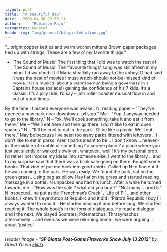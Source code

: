 ```yaml
---
layout: post
title:  "A beautiful day"
date:   2006-04-30 23:56:11
author:     "Robinson Raju"
categories: General 
header-img: "img/general/blog_celebration.jpg"
---
```


"...bright copper kettles and warm woolen mittens
Brown paper packages tied up with strings,
These are a few of my favorite things."
- 'The Sound of Music'
The first thing that I did was to watch the rest of 'The Sound of Music'
The 'favourite things' song was still afresh in my mind. I'd watched it till Maria stealthily ran away to the abbey. D had said it was the best of movies ! must-watch-should-not-be-missed kind of movie. It is a musical about a wannabe nun being a governess in a Captains house (palace!) gaining the confidence of his 7 kids. It’s a classic. It’s a jolly ride, I’d say – jolly roller coaster musical flow in and out of good times.

By the time I finished everyone was awake..
N, reading paper – "They’ve opened a new park near downtown. Let’s go."
Me – "Yup..I anyway needed to go to the library."
N – “ok. We’ll cook something, take it and eat it from there.”
Me – “We’ll eat here and then go there. I don’t like to eat in open spaces.”
N – “It’ll be cool to eat in the park. It’ll be like a picnic. We’ll eat there.”
May be because I’ve seen too many parks littered with leftovers .. I don’t like to eat in parks. Aren’t parks meant to be .. I don’t know .. heaven-in-the-middle-of-rubble or something ? a serene place ? a place where you just sat silently or walked slowly or.. whatever.. well ! it’s my personal prob. I’d rather not impose my ideas into someone else.
I went to the library .. and to my surprise saw that there was a book sale going on there. Bought some books. That kind of put me back into good spirits. Called up N to find out if he was coming to the park. He was ready. We found the park, sat on the green grass.. Using bag as pillow I lay flat on the grass and started reading ‘message in a bottle’.
N unpacked and had his lunch.
After a while he turned towards me ..
“How was the sale ? what did you buy ?”
“Not many .. arnd 5.”
N inspected . he put aside ‘Frenchman’s Creek’ , ‘Life of Pi’ …and other books. I knew his eye’d stop at Republic and it did ! ‘Plato’s Republic ! boy ! I always wanted to read it..’ He started reading it and before long, WE started reading it. The whole book’s in the form of dialogues. He read a dialogue and I the next. We played Socrates, Polemarchus, Thrasymachus alternatively .. and even as we were returning home.. we were arguing .. about ‘justice’ 


---
_Header Image - "**SF Giants Post-Game Fireworks Show July 13 2012**" by David Yu via [Flickr](https://flic.kr/p/cwBMjL)._



